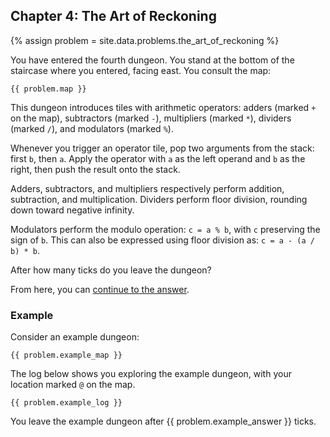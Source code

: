 ## Chapter 4: The Art of Reckoning

{% assign problem = site.data.problems.the_art_of_reckoning %}

You have entered the fourth dungeon. You stand at the bottom of the staircase where you entered, facing east. You consult the map:

```
{{ problem.map }}
```

This dungeon introduces tiles with arithmetic operators: adders (marked `+` on the map), subtractors (marked `-`), multipliers (marked `*`), dividers (marked `/`), and modulators (marked `%`).

Whenever you trigger an operator tile, pop two arguments from the stack: first `b`, then `a`. Apply the operator with `a` as the left operand and `b` as the right, then push the result onto the stack.

Adders, subtractors, and multipliers respectively perform addition, subtraction, and multiplication. Dividers perform floor division, rounding down toward negative infinity.

Modulators perform the modulo operation: `c = a % b`, with `c` preserving the sign of `b`. This can also be expressed using floor division as: `c = a - (a / b) * b`.

After how many ticks do you leave the dungeon?

From here, you can [continue to the answer](../../answers/chapters/04/the-art-of-reckoning.md).


### Example

Consider an example dungeon:

```
{{ problem.example_map }}
```

The log below shows you exploring the example dungeon, with your location marked `@` on the map.

```
{{ problem.example_log }}
```

You leave the example dungeon after {{ problem.example_answer }} ticks.
